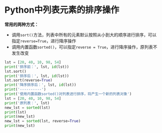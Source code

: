 # Python中列表元素的排序操作
**常用的两种方式：**
   - 调用`sort()`方法，列表中所有的元素默认按照从小到大的顺序进行排序，可以指定`reverse=True`，进行降序操作
   - 调用内置函数`sorted()`，可以指定`reverse = True`，进行降序操作，原列表不发生改变

```Python
lst = [20, 40, 10, 98, 54]
print('排序前：', lst, id(lst))
lst.sort()
print('排序后：', lst, id(lst))
lst.sort(reverse=True)
print('降序排序后：', lst, id(lst))
print('----------')
print('使用内置函数sorted()对列表进行排序，将产生一个新的列表对象')
lst = [20, 40, 10, 98, 54]
print('原列表：', lst)
new_lst = sorted(lst)
print(lst)
print(new_lst)
new_lst = sorted(lst, reverse=True)
print(new_lst)
```



